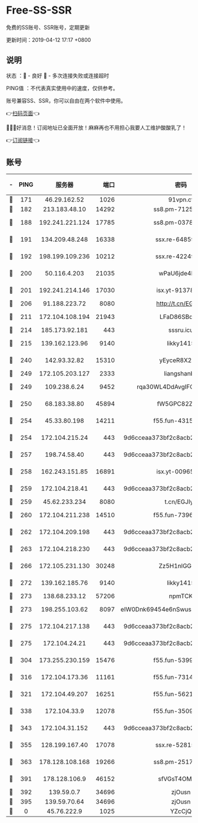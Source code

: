 # Free-SS-SSR

免费的SS账号、SSR账号，定期更新

更新时间：2019-04-12 17:17 +0800

## 说明

状态     ：🙂 - 良好 🙁 - 多次连接失败或连接超时

PING值   ：不代表真实使用中的速度，仅供参考。

账号兼容SS、SSR，你可以自由在两个软件中使用。

👉[扫码页面](https://liesauer.github.io/Free-SS-SSR/)👈

🎉🎉🎉好消息！订阅地址已全面开放！麻麻再也不用担心我要人工维护酸酸乳了！

👉[订阅链接](https://www.liesauer.net/yogurt/subscribe?ACCESS_TOKEN=DAYxR3mMaZAsaqUb)👈

## 账号

|-|PING|服务器|端口|密码|加密方式|区域|
|:----:|:----:|:-----:|-----:|:----:|:----:|:----:|
|🙂|171|46.29.162.52|1026|91vpn.cf|rc4-md5|RU|
|🙂|182|213.183.48.10|14292|ss8.pm-71250889|rc4-md5|RU|
|🙂|188|192.241.221.124|17785|ss8.pm-03781993|aes-256-cfb|US|
|🙂|191|134.209.48.248|16338|ssx.re-64859691|aes-256-cfb|US|
|🙂|192|198.199.109.236|10212|ssx.re-42249834|aes-256-cfb|US|
|🙂|200|50.116.4.203|21035|wPaU6jde4NZT|aes-256-cfb|US|
|🙂|201|192.241.214.146|17030|isx.yt-91378799|aes-256-cfb|US|
|🙂|206|91.188.223.72|8080|http://t.cn/EGJIyrl|rc4-md5|RU|
|🙂|211|172.104.108.194|21943|LFaD86SBq2lY|aes-256-cfb|JP|
|🙂|214|185.173.92.181|443|sssru.icu|rc4-md5|RU|
|🙂|215|139.162.123.96|9140|likky1415|aes-256-cfb|JP|
|🙂|240|142.93.32.82|15310|yEyceR8X2EVd|aes-256-cfb|GB|
|🙂|249|172.105.203.127|2333|liangshanbo|chacha20|JP|
|🙂|249|109.238.6.24|9452|rqa30WL4DdAvgIFG6Fs3znzTa|aes-256-cfb|FR|
|🙂|250|68.183.38.80|45894|fW5GPC82Z97G|aes-256-cfb|GB|
|🙂|254|45.33.80.198|14211|f55.fun-43151114|aes-256-cfb|US|
|🙂|254|172.104.215.24|443|9d6cceaa373bf2c8acb22e60b6a58be6|aes-256-cfb|US|
|🙂|257|198.74.58.40|443|9d6cceaa373bf2c8acb22e60b6a58be6|aes-256-cfb|US|
|🙂|258|162.243.151.85|16891|isx.yt-00965280|aes-256-cfb|US|
|🙂|259|172.104.218.41|443|9d6cceaa373bf2c8acb22e60b6a58be6|aes-256-cfb|US|
|🙂|259|45.62.233.234|8080|t.cn/EGJIyrl|rc4-md5|CA|
|🙂|260|172.104.211.238|14510|f55.fun-73968171|aes-256-cfb|US|
|🙂|262|172.104.209.198|443|9d6cceaa373bf2c8acb22e60b6a58be6|aes-256-cfb|US|
|🙂|263|172.104.218.230|443|9d6cceaa373bf2c8acb22e60b6a58be6|aes-256-cfb|US|
|🙂|266|172.105.231.130|30248|Zz5H1nlGGKHx|aes-256-cfb|JP|
|🙂|272|139.162.185.76|9140|likky1415|aes-256-cfb|DE|
|🙂|273|138.68.233.12|57206|npmTCK|rc4-md5|US|
|🙂|273|198.255.103.62|8097|eIW0Dnk69454e6nSwuspv9DmS201tQ0D|aes-256-cfb|US|
|🙂|275|172.104.217.138|443|9d6cceaa373bf2c8acb22e60b6a58be6|aes-256-cfb|US|
|🙂|275|172.104.24.21|443|9d6cceaa373bf2c8acb22e60b6a58be6|aes-256-cfb|US|
|🙂|304|173.255.230.159|15476|f55.fun-53994105|aes-256-cfb|US|
|🙂|316|172.104.173.36|11161|f55.fun-73141785|aes-256-cfb|SG|
|🙂|321|172.104.49.207|16251|f55.fun-56219821|aes-256-cfb|SG|
|🙂|338|172.104.33.9|12078|f55.fun-35097379|aes-256-cfb|SG|
|🙂|343|172.104.31.152|443|9d6cceaa373bf2c8acb22e60b6a58be6|aes-256-cfb|US|
|🙂|355|128.199.167.40|17078|ssx.re-52815592|aes-256-cfb|SG|
|🙂|363|178.128.108.168|19266|ss8.pm-25170314|aes-256-cfb|SG|
|🙂|391|178.128.106.9|46152|sfVGsT4OMxHC|aes-256-cfb|SG|
|🙂|392|139.59.0.7|34696|zjOusn|chacha20|IN|
|🙂|395|139.59.70.64|34696|zjOusn|chacha20|IN|
|🙁|0|45.76.222.9|1025|YZcCjQ|rc4-md5|JP|
